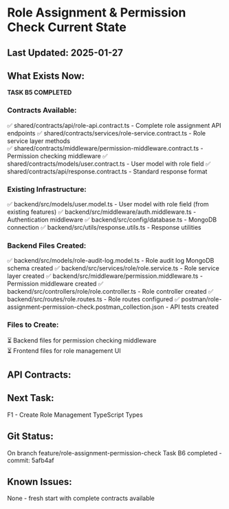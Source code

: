 # Role Assignment & Permission Check Current State

## Last Updated: 2025-01-27

## What Exists Now:
<!-- AI updates this after each task -->
**TASK B5 COMPLETED**

### Contracts Available:
✅ shared/contracts/api/role-api.contract.ts - Complete role assignment API endpoints
✅ shared/contracts/services/role-service.contract.ts - Role service layer methods  
✅ shared/contracts/middleware/permission-middleware.contract.ts - Permission checking middleware
✅ shared/contracts/models/user.contract.ts - User model with role field
✅ shared/contracts/api/response.contract.ts - Standard response format

### Existing Infrastructure:
✅ backend/src/models/user.model.ts - User model with role field (from existing features)
✅ backend/src/middleware/auth.middleware.ts - Authentication middleware
✅ backend/src/config/database.ts - MongoDB connection
✅ backend/src/utils/response.utils.ts - Response utilities

### Backend Files Created:
✅ backend/src/models/role-audit-log.model.ts - Role audit log MongoDB schema created
✅ backend/src/services/role/role.service.ts - Role service layer created
✅ backend/src/middleware/permission.middleware.ts - Permission middleware created
✅ backend/src/controllers/role/role.controller.ts - Role controller created
✅ backend/src/routes/role.routes.ts - Role routes configured
✅ postman/role-assignment-permission-check.postman_collection.json - API tests created

### Files to Create:
⏳ Backend files for permission checking middleware  
⏳ Frontend files for role management UI

## API Contracts:
<!-- Copy from API-CONTRACT.md once created -->

## Next Task: 
F1 - Create Role Management TypeScript Types

## Git Status:
On branch feature/role-assignment-permission-check
Task B6 completed - commit: 5afb4af

## Known Issues:
None - fresh start with complete contracts available